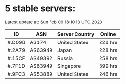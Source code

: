 # 5 stable servers:

Latest update at: Sun Feb 09 18:10:13 UTC 2020

| ID | ASN | Server Country | Online |
| -- | --- | -------------- | ------ |
| #.D09B | AS174 | United States | 228 hrs |
| #.2A79 | AS63949 | Japan | 228 hrs |
| #.15CF | AS49392 | Russia | 258 hrs |
| #.7F1D | AS63949 | Singapore | 399 hrs |
| #.9FC3 | AS53889 | United States | 246 hrs |

